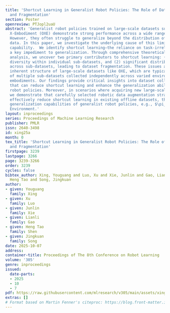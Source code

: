 ```yaml
---
title: 'Shortcut Learning in Generalist Robot Policies: The Role of Dataset Diversity
  and Fragmentation'
section: Poster
openreview: PTJopl2uaU
abstract: 'Generalist robot policies trained on large-scale datasets such as Open
  X-Embodiment (OXE) demonstrate strong performance across a wide range of tasks.
  However, they often struggle to generalize beyond the distribution of their training
  data. In this paper, we investigate the underlying cause of this limited generalization
  capability.  We identify shortcut learning—the reliance on task-irrelevant features—as
  a key impediment to generalization. Through comprehensive theoretical and empirical
  analysis, we uncover two primary contributors to shortcut learning: (1) limited
  diversity within individual sub-datasets, and (2) significant distributional disparities
  across sub-datasets, leading to dataset fragmentation. These issues arise from the
  inherent structure of large-scale datasets like OXE, which are typically composed
  of multiple sub-datasets collected independently across varied environments and
  embodiments. Our findings provide critical insights into dataset collection strategies
  that can reduce shortcut learning and enhance the generalization ability of generalist
  robot policies. Moreover, in scenarios where acquiring new large-scale data is impractical,
  we demonstrate that carefully selected robotic data augmentation strategies can
  effectively reduce shortcut learning in existing offline datasets, thereby improving
  generalization capabilities of generalist robot policies, e.g., $\pi_0$ in the SIMPLER
  Environment.'
layout: inproceedings
series: Proceedings of Machine Learning Research
publisher: PMLR
issn: 2640-3498
id: xing25a
month: 0
tex_title: 'Shortcut Learning in Generalist Robot Policies: The Role of Dataset Diversity
  and Fragmentation'
firstpage: 3239
lastpage: 3266
page: 3239-3266
order: 3239
cycles: false
bibtex_author: Xing, Youguang and Luo, Xu and Xie, Junlin and Gao, Lianli and Shen,
  Heng Tao and Song, Jingkuan
author:
- given: Youguang
  family: Xing
- given: Xu
  family: Luo
- given: Junlin
  family: Xie
- given: Lianli
  family: Gao
- given: Heng Tao
  family: Shen
- given: Jingkuan
  family: Song
date: 2025-10-07
address:
container-title: Proceedings of The 8th Conference on Robot Learning
volume: '305'
genre: inproceedings
issued:
  date-parts:
  - 2025
  - 10
  - 7
pdf: https://raw.githubusercontent.com/mlresearch/v305/main/assets/xing25a/xing25a.pdf
extras: []
# Format based on Martin Fenner's citeproc: https://blog.front-matter.io/posts/citeproc-yaml-for-bibliographies/
---
```

